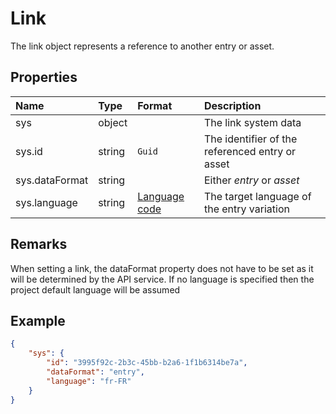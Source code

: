 # Link

The link object represents a reference to another entry or asset.

## Properties

| Name | Type | Format | Description |
| :------- | :--- | :-- | :---------- |
| sys | object | | The link system data |
| sys.id | string | `Guid` | The identifier of the referenced entry or asset |
| sys.dataFormat | string | | Either *entry* or *asset* |
| sys.language | string | [Language code](/key-concepts/localization.md) | The target language of the entry variation |

## Remarks

When setting a link, the dataFormat property does not have to be set as it will be determined by the API service. If no language is specified then the project default language will be assumed

## Example

```json
{
    "sys": {
        "id": "3995f92c-2b3c-45bb-b2a6-1f1b6314be7a",
        "dataFormat": "entry",
        "language": "fr-FR"
    }
}
```